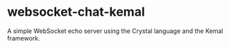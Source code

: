 # websocket-chat-kemal

A simple WebSocket echo server using the Crystal language and the Kemal framework.
